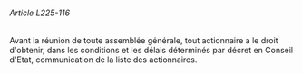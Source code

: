 ###### Article L225-116

Avant la réunion de toute assemblée générale, tout actionnaire a le droit d'obtenir, dans les conditions et les délais déterminés par décret en Conseil d'Etat, communication de la liste des actionnaires.

